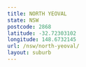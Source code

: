 ```yaml
---
title: NORTH YEOVAL
state: NSW
postcode: 2868
latitude: -32.72303102
longitude: 148.6732145
url: /nsw/north-yeoval/
layout: suburb
---
```

